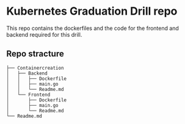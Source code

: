 # Kubernetes Graduation Drill repo

This repo contains the dockerfiles and the code for the frontend and backend required for this drill.

## Repo stracture

```
├── Containercreation
│   ├── Backend
│   │   ├── Dockerfile
│   │   ├── main.go
│   │   └── Readme.md
│   └── Frontend
│       ├── Dockerfile
│       ├── main.go
│       └── Readme.md
└── Readme.md
```